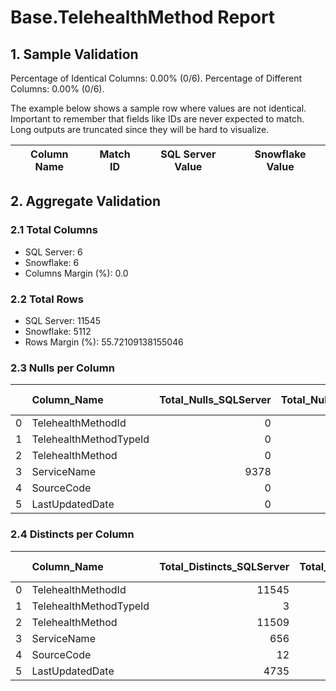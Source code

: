 # Base.TelehealthMethod Report

## 1. Sample Validation

Percentage of Identical Columns: 0.00% (0/6).
Percentage of Different Columns: 0.00% (0/6).

The example below shows a sample row where values are not identical. Important to remember that fields like IDs are never expected to match. Long outputs are truncated since they will be hard to visualize.

| Column Name   | Match ID   | SQL Server Value   | Snowflake Value   |
|---------------|------------|--------------------|-------------------|

## 2. Aggregate Validation

### 2.1 Total Columns
- SQL Server: 6
- Snowflake: 6
- Columns Margin (%): 0.0

### 2.2 Total Rows
- SQL Server: 11545
- Snowflake: 5112
- Rows Margin (%): 55.72109138155046

### 2.3 Nulls per Column
|    | Column_Name            |   Total_Nulls_SQLServer |   Total_Nulls_Snowflake |   Margin (%) |
|---:|:-----------------------|------------------------:|------------------------:|-------------:|
|  0 | TelehealthMethodId     |                       0 |                       0 |          0   |
|  1 | TelehealthMethodTypeId |                       0 |                       0 |          0   |
|  2 | TelehealthMethod       |                       0 |                       0 |          0   |
|  3 | ServiceName            |                    9378 |                    5103 |         45.6 |
|  4 | SourceCode             |                       0 |                       0 |          0   |
|  5 | LastUpdatedDate        |                       0 |                       0 |          0   |

### 2.4 Distincts per Column
|    | Column_Name            |   Total_Distincts_SQLServer |   Total_Distincts_Snowflake |   Margin (%) |
|---:|:-----------------------|----------------------------:|----------------------------:|-------------:|
|  0 | TelehealthMethodId     |                       11545 |                        5112 |         55.7 |
|  1 | TelehealthMethodTypeId |                           3 |                           3 |          0   |
|  2 | TelehealthMethod       |                       11509 |                        5112 |         55.6 |
|  3 | ServiceName            |                         656 |                           9 |         98.6 |
|  4 | SourceCode             |                          12 |                          23 |         91.7 |
|  5 | LastUpdatedDate        |                        4735 |                         895 |         81.1 |